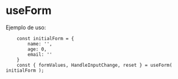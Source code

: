 # useForm

Ejemplo de uso:

```
    const initialForm = {
        name: '',
        age: 0,
        email: ''
    }
    const { formValues, HandleInputChange, reset } = useForm( initialForm );
```